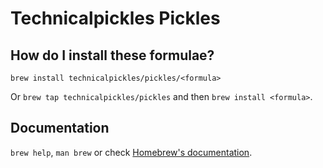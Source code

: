 # Technicalpickles Pickles

## How do I install these formulae?

`brew install technicalpickles/pickles/<formula>`

Or `brew tap technicalpickles/pickles` and then `brew install <formula>`.

## Documentation

`brew help`, `man brew` or check [Homebrew's documentation](https://docs.brew.sh).
